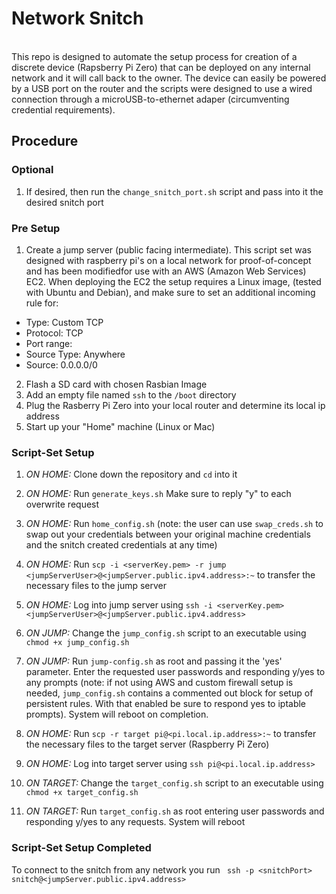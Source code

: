 # Network Snitch

<br>
This repo is designed to automate the setup process for creation of a discrete device (Rapsberry Pi Zero) that can be deployed on any internal network and it will call back to the owner.  The device can easily be powered by a USB port on the router and the scripts were designed to use a wired connection through a microUSB-to-ethernet adaper (circumventing credential requirements).
<br>


## Procedure

### Optional 
1. If desired, then run the `change_snitch_port.sh` script and pass into it the desired snitch port

### Pre Setup 
1. Create a jump server (public facing intermediate). This script set was designed with raspberry pi's on a local network for proof-of-concept and has been modifiedfor use with an AWS (Amazon Web Services) EC2. When deploying the EC2 the setup requires a Linux image, (tested with Ubuntu and Debian), and make sure to set an additional incoming rule for: 
- Type: Custom TCP
- Protocol: TCP
- Port range: <Desired Port>
- Source Type: Anywhere
- Source: 0.0.0.0/0 

2. Flash a SD card with chosen Rasbian Image
3. Add an empty file named `ssh` to the `/boot` directory
4. Plug the Rasberry Pi Zero into your local router and determine its local ip address
5. Start up your "Home" machine (Linux or Mac)

### Script-Set Setup

1. *ON HOME:* Clone down the repository and `cd` into it

2. *ON HOME:* Run `generate_keys.sh` Make sure to reply "y" to each overwrite request

3. *ON HOME:* Run `home_config.sh` (note: the user can use `swap_creds.sh` to swap out your credentials between your original machine credentials and the snitch created credentials at any time)

4. *ON HOME:* Run `scp -i <serverKey.pem> -r jump <jumpServerUser>@<jumpServer.public.ipv4.address>:~` to transfer the necessary files to the jump server

5. *ON HOME:* Log into jump server using `ssh -i <serverKey.pem> <jumpServerUser>@<jumpServer.public.ipv4.address>`

6. *ON JUMP:* Change the `jump_config.sh` script to an executable using `chmod +x jump_config.sh`

7. *ON JUMP:* Run `jump-config.sh` as root and passing it the 'yes' parameter. Enter the requested user passwords and responding y/yes to any prompts (note: if not using AWS and custom firewall setup is needed, `jump_config.sh` contains a commented out block for setup of persistent rules. With that enabled be sure to respond yes to iptable prompts). System will reboot on completion.

8. *ON HOME:* Run `scp -r target pi@<pi.local.ip.address>:~` to transfer the necessary files to the target server (Raspberry Pi Zero)

9. *ON HOME:* Log into target server using `ssh pi@<pi.local.ip.address>`

10. *ON TARGET:* Change the `target_config.sh` script to an executable using `chmod +x target_config.sh`

11. *ON TARGET:* Run `target_config.sh` as root entering user passwords and responding y/yes to any requests. System will reboot

### Script-Set Setup Completed

To connect to the snitch from any network you run ` ssh -p <snitchPort> snitch@<jumpServer.public.ipv4.address>`
